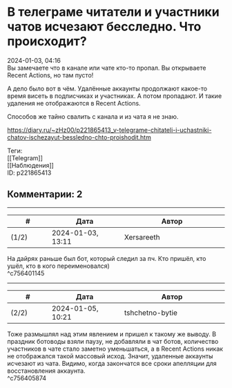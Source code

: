 В телеграме читатели и участники чатов исчезают бесследно. Что происходит?
==========================================================================

  
2024-01-03, 04:16  
 Вы замечаете что в канале или чате кто-то пропал. Вы открываете Recent Actions, но там пусто!   
   
 А дело было вот в чём. Удалённые аккаунты продолжают какое-то время висеть в подписчиках и участниках. А потом пропадают. И такие удаления не отображаются в Recent Actions.   
   
 Способов же тайно свалить с канала и из чата я не знаю.   
  
<https://diary.ru/~zHz00/p221865413_v-telegrame-chitateli-i-uchastniki-chatov-ischezayut-bessledno-chto-proishodit.htm>  
  
Теги:  
[[Telegram]]  
[[Наблюдения]]  
ID: p221865413  


Комментарии: 2
--------------

  


---



|         #         |              Дата              |                     Автор                     |           ID           |
| --- | --- | --- | --- |
| (1/2) | 2024-01-03, 13:11 | Xersareeth | c756401145 |

  
 На дайрях раньше был бот, который следил за пч. Кто пришёл, кто ушёл, кто в кого переименовался)   
 ^c756401145

---



|         #         |              Дата              |                     Автор                     |           ID           |
| --- | --- | --- | --- |
| (2/2) | 2024-01-05, 10:21 | tshchetno-bytie | c756405874 |

  
 Тоже размышлял над этим явлением и пришел к такому же выводу. В праздник ботоводы взяли паузу, не добавляли в чат ботов, количество участников в чате стало заметно уменьшаться, а в Recent Actions никак не отображался такой массовый исход. Значит, удаленные аккаунты исчезают из чата. Видимо, когда закончатся все сроки апелляции для восстановления аккаунта.   
 ^c756405874